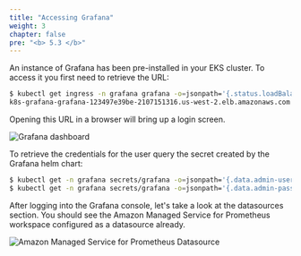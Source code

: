 ```yaml
---
title: "Accessing Grafana"
weight: 3
chapter: false
pre: "<b> 5.3 </b>"
---
```


An instance of Grafana has been pre-installed in your EKS cluster. To access it you first need to retrieve the URL:

```bash hook=check-grafana
$ kubectl get ingress -n grafana grafana -o=jsonpath='{.status.loadBalancer.ingress[0].hostname}{"\n"}'
k8s-grafana-grafana-123497e39be-2107151316.us-west-2.elb.amazonaws.com
```

Opening this URL in a browser will bring up a login screen.

![Grafana dashboard](/images/0007/0003.png?featherlight=false&width=60pc)

To retrieve the credentials for the user query the secret created by the Grafana helm chart:

```bash
$ kubectl get -n grafana secrets/grafana -o=jsonpath='{.data.admin-user}' | base64 -d; printf "\n"
$ kubectl get -n grafana secrets/grafana -o=jsonpath='{.data.admin-password}' | base64 -d; printf "\n"
```

After logging into the Grafana console, let's take a look at the datasources section. You should see the Amazon Managed Service for Prometheus workspace configured as a datasource already.

![Amazon Managed Service for Prometheus Datasource](/images/0007/0004.png?featherlight=false&width=90pc)
